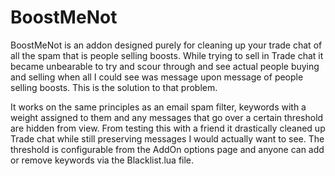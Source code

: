 # BoostMeNot
BoostMeNot is an addon designed purely for cleaning up your trade chat of all the spam that is people selling boosts. While trying to sell in Trade chat it became unbearable to try and scour through and see actual people buying and selling when all I could see was message upon message of people selling boosts. This is the solution to that problem.

It works on the same principles as an email spam filter, keywords with a weight assigned to them and any messages that go over a certain threshold are hidden from view. From testing this with a friend it drastically cleaned up Trade chat while still preserving messages I would actually want to see.
The threshold is configurable from the AddOn options page and anyone can add or remove keywords via the Blacklist.lua file.


